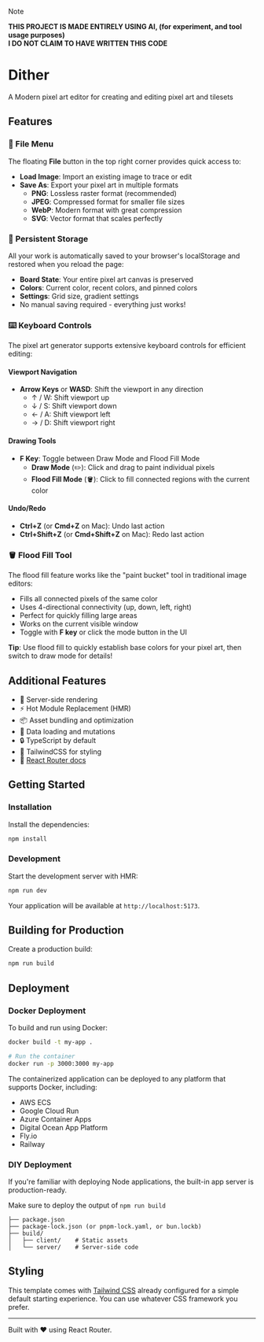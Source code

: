> [!NOTE]
> **THIS PROJECT IS MADE ENTIRELY USING AI, (for experiment, and tool usage purposes)** \
> **I DO NOT CLAIM TO HAVE WRITTEN THIS CODE**

# Dither

A Modern pixel art editor for creating and editing pixel art and tilesets

## Features

### 📁 File Menu
The floating **File** button in the top right corner provides quick access to:
- **Load Image**: Import an existing image to trace or edit
- **Save As**: Export your pixel art in multiple formats
  - **PNG**: Lossless raster format (recommended)
  - **JPEG**: Compressed format for smaller file sizes
  - **WebP**: Modern format with great compression
  - **SVG**: Vector format that scales perfectly

### 🎨 Persistent Storage
All your work is automatically saved to your browser's localStorage and restored when you reload the page:
- **Board State**: Your entire pixel art canvas is preserved
- **Colors**: Current color, recent colors, and pinned colors
- **Settings**: Grid size, gradient settings
- No manual saving required - everything just works!

### ⌨️ Keyboard Controls
The pixel art generator supports extensive keyboard controls for efficient editing:

#### Viewport Navigation
- **Arrow Keys** or **WASD**: Shift the viewport in any direction
  - ↑ / W: Shift viewport up
  - ↓ / S: Shift viewport down
  - ← / A: Shift viewport left
  - → / D: Shift viewport right

#### Drawing Tools
- **F Key**: Toggle between Draw Mode and Flood Fill Mode
  - **Draw Mode** (✏️): Click and drag to paint individual pixels
  - **Flood Fill Mode** (🪣): Click to fill connected regions with the current color

#### Undo/Redo
- **Ctrl+Z** (or **Cmd+Z** on Mac): Undo last action
- **Ctrl+Shift+Z** (or **Cmd+Shift+Z** on Mac): Redo last action

### 🪣 Flood Fill Tool
The flood fill feature works like the "paint bucket" tool in traditional image editors:
- Fills all connected pixels of the same color
- Uses 4-directional connectivity (up, down, left, right)
- Perfect for quickly filling large areas
- Works on the current visible window
- Toggle with **F key** or click the mode button in the UI

**Tip**: Use flood fill to quickly establish base colors for your pixel art, then switch to draw mode for details!

## Additional Features

- 🚀 Server-side rendering
- ⚡️ Hot Module Replacement (HMR)
- 📦 Asset bundling and optimization
- 🔄 Data loading and mutations
- 🔒 TypeScript by default
- 🎉 TailwindCSS for styling
- 📖 [React Router docs](https://reactrouter.com/)

## Getting Started

### Installation

Install the dependencies:

```bash
npm install
```

### Development

Start the development server with HMR:

```bash
npm run dev
```

Your application will be available at `http://localhost:5173`.

## Building for Production

Create a production build:

```bash
npm run build
```

## Deployment

### Docker Deployment

To build and run using Docker:

```bash
docker build -t my-app .

# Run the container
docker run -p 3000:3000 my-app
```

The containerized application can be deployed to any platform that supports Docker, including:

- AWS ECS
- Google Cloud Run
- Azure Container Apps
- Digital Ocean App Platform
- Fly.io
- Railway

### DIY Deployment

If you're familiar with deploying Node applications, the built-in app server is production-ready.

Make sure to deploy the output of `npm run build`

```
├── package.json
├── package-lock.json (or pnpm-lock.yaml, or bun.lockb)
├── build/
│   ├── client/    # Static assets
│   └── server/    # Server-side code
```

## Styling

This template comes with [Tailwind CSS](https://tailwindcss.com/) already configured for a simple default starting experience. You can use whatever CSS framework you prefer.

---

Built with ❤️ using React Router.
